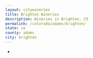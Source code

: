 ```yaml
---
layout: citywineries
title: Brighton Wineries
description: Wineries in Brighton, CO
permalink: /colorado/adams/brighton/
state: co
county: adams
city: brighton
---
```

-
